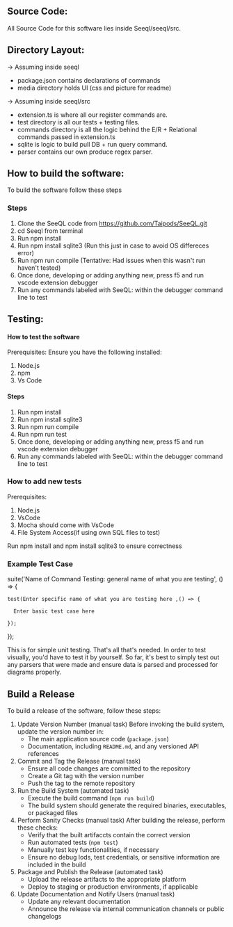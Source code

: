 ## Source Code:

All Source Code for this software lies inside Seeql/seeql/src.

## Directory Layout:
-> Assuming inside seeql
  - package.json contains declarations of commands
  - media directory holds UI (css and picture for readme)
  
-> Assuming inside seeql/src
  - extension.ts is where all our register commands are.
  - test directory is all our tests + testing files. 
  - commands directory is all the logic behind the E/R + Relational commands passed in extension.ts
  - sqlite is logic to build pull DB + run query command.
  - parser contains our own produce regex parser.

## How to build the software:

To build the software follow these steps

### Steps 

1. Clone the SeeQL code from https://github.com/Taipods/SeeQL.git
2. cd Seeql from terminal
3. Run npm install
4. Run npm install sqlite3 (Run this just in case to avoid OS differeces error)
5. Run npm run compile (Tentative: Had issues when this wasn't run haven't tested)
6. Once done, developing or adding anything new, press f5 and run vscode extension debugger
7. Run any commands labeled with SeeQL: within the debugger command line to test

## Testing:
#### How to test the software
Prerequisites:
Ensure you have the following installed:
1. Node.js
2. npm
3. Vs Code

#### Steps
1. Run npm install
2. Run npm install sqlite3
3. Run npm run compile
4. Run npm run test
5. Once done, developing or adding anything new, press f5 and run vscode extension debugger
6. Run any commands labeled with SeeQL: within the debugger command line to test

### How to add new tests
Prerequisites:
1. Node.js
2. VsCode
3. Mocha should come with VsCode
4. File System Access(if using own SQL files to test)

Run npm install and npm install sqlite3 to ensure correctness

### Example Test Case
suite('Name of Command Testing: general name of what you are testing', () => {

    test(Enter specific name of what you are testing here ,() => {

      Enter basic test case here

    });

});

This is for simple unit testing. That's all that's needed. In order to test visually, you'd have to test it by yourself. So far, it's best to simply test out any parsers that were made and ensure data is parsed and processed for diagrams properly.


## Build a Release
To build a release of the software, follow these steps:
1. Update Version Number (manual task)
   Before invoking the build system, update the version number in:
     - The main application source code (`package.json`)
     - Documentation, including `README.md`, and any versioned API references
2. Commit and Tag the Release (manual task)
     - Ensure all code changes are committed to the repository
     - Create a Git tag with the version number
     - Push the tag to the remote repository
3. Run the Build System (automated task)
     - Execute the build command (`npm run build`)
     - The build system should generate the required binaries, executables, or packaged files
4. Perform Sanity Checks (manual task)
   After building the release, perform these checks:
     - Verify that the built artifaccts contain the correct version
     - Run automated tests (`npm test`)
     - Manually test key functionalities, if necessary
     - Ensure no debug lods, test credentials, or sensitive information are included in the build
5. Package and Publish the Release (automated task)
     - Upload the release artifacts to the appropriate platform
     - Deploy to staging or production environments, if applicable
6. Update Documentation and Notify Users (manual task)
     - Update any relevant documentation
     - Announce the release via internal communication channels or public changelogs
